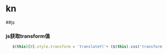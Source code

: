# kn  
##js  
### js获取transform值
```javascript
   $(this)[0].style.transform = 'translateY('+ ($(this).css('transform').match(/([-]\d+)|(\d+)/g)[5]-15) +'px)';
```

